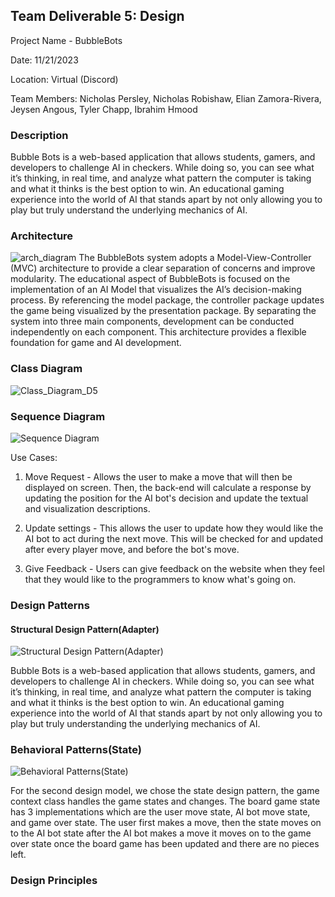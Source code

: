 ## Team Deliverable 5: Design
Project Name - BubbleBots

Date: 11/21/2023

Location: Virtual (Discord)

Team Members: Nicholas Persley, Nicholas Robishaw, Elian Zamora-Rivera, Jeysen Angous, Tyler Chapp, Ibrahim Hmood


### Description
Bubble Bots is a web-based application that allows students, gamers, and developers to challenge AI in checkers. While doing so, you can see what it’s thinking, in real time, and analyze what pattern the computer is taking and what it thinks is the best option to win. An educational gaming experience into the world of AI that stands apart by not only allowing you to play but truly understand the underlying mechanics of AI.

### Architecture
![arch_diagram](https://github.com/N1ckP3rsl3y/TheBubbleBots/assets/95588532/720045b3-17d4-409d-b30d-76338bfd442e)
The BubbleBots system adopts a Model-View-Controller (MVC) architecture to provide a clear separation of concerns and improve modularity. The educational aspect of BubbleBots is focused on the implementation of an AI Model that visualizes the AI’s decision-making process. By referencing the model package, the controller package updates the game being visualized by the presentation package. By separating the system into three main components, development can be conducted independently on each component. This architecture provides a flexible foundation for game and AI development.


### Class Diagram
![Class_Diagram_D5](https://github.com/N1ckP3rsl3y/TheBubbleBots/assets/93451175/6b32d1fe-fe32-4766-93a9-57fabcca8549)


### Sequence Diagram
![Sequence Diagram](https://github.com/N1ckP3rsl3y/TheBubbleBots/assets/72055903/4ed0816c-2317-4ae5-97c6-28262191365b)


Use Cases:
1) Move Request - Allows the user to make a move that will then be displayed on screen. Then, the back-end will calculate a response by updating the position for the AI bot's decision and update the textual and visualization descriptions.

2) Update settings - This allows the user to update how they would like the AI bot to act during the next move. This will be checked for and updated after every player move, and before the bot's move.

3) Give Feedback - Users can give feedback on the website when they feel that they would like to the programmers to know what's going on.
 
### Design Patterns

#### Structural Design Pattern(Adapter)
![Structural Design Pattern(Adapter)](https://github.com/N1ckP3rsl3y/TheBubbleBots/assets/128747430/16600e84-835e-4ece-b89f-502de38843e0)

Bubble Bots is a web-based application that allows students, gamers, and developers to challenge AI in checkers. While doing so, you can see what it’s thinking, in real time, and analyze what pattern the computer is taking and what it thinks is the best option to win. An educational gaming experience into the world of AI that stands apart by not only allowing you to play but truly understanding the underlying mechanics of AI.

### Behavioral Patterns(State)
![Behavioral Patterns(State)](https://github.com/N1ckP3rsl3y/TheBubbleBots/assets/93228715/40c9e81f-e5b0-4bcc-903f-6eb7c7c9b565)

For the second design model, we chose the state design pattern, the game context class handles the game states and changes. The board game state has 3 implementations which are the user move state, AI bot move state, and game over state. The user first makes a move, then the state moves on to the AI bot state after the AI bot makes a move it moves on to the game over state once the board game has been updated and there are no pieces left.

### Design Principles
